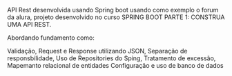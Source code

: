 API Rest desenvolvida usando Spring boot usando como exemplo o forum da alura, projeto desenvolvido no curso SPRING BOOT PARTE 1: CONSTRUA UMA API REST.
 
 Abordando fundamento como:

 Validação,
 Request e Response utilizando JSON,
 Separação de responsbilidade,
 Uso de Repositories do Sping,
 Tratamento de excessão,
 Mapemanto relacional de entidades
 Configuração e uso de banco de dados

